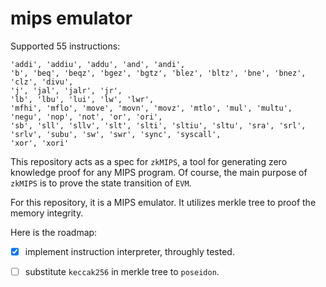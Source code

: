# mips emulator

Supported 55 instructions:
```
'addi', 'addiu', 'addu', 'and', 'andi',
'b', 'beq', 'beqz', 'bgez', 'bgtz', 'blez', 'bltz', 'bne', 'bnez',
'clz', 'divu',
'j', 'jal', 'jalr', 'jr',
'lb', 'lbu', 'lui', 'lw', 'lwr',
'mfhi', 'mflo', 'move', 'movn', 'movz', 'mtlo', 'mul', 'multu',
'negu', 'nop', 'not', 'or', 'ori',
'sb', 'sll', 'sllv', 'slt', 'slti', 'sltiu', 'sltu', 'sra', 'srl', 'srlv', 'subu', 'sw', 'swr', 'sync', 'syscall',
'xor', 'xori'
```

This repository acts as a spec for `zkMIPS`, a tool for generating zero knowledge proof for any
MIPS program. Of course, the main purpose of `zkMIPS` is to prove the state transition of `EVM`.


For this repository, it is a MIPS emulator. It utilizes merkle tree to proof the memory integrity.

Here is the roadmap:

- [x] implement instruction interpreter, throughly tested.
- [ ] substitute `keccak256` in merkle tree to `poseidon`.


